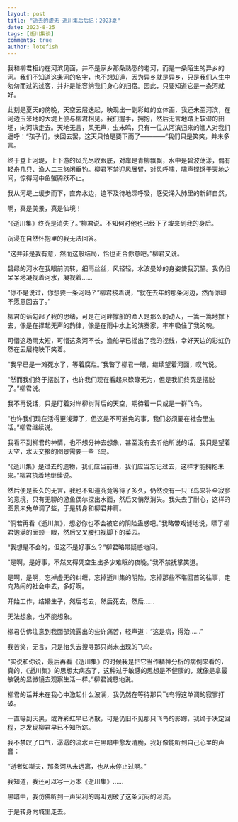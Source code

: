 ```yaml
---
layout: post
title: "逝去的虚无-逝川集后后记：2023夏"
date: 2023-8-25
tags: [逝川集谈]
comments: true
author: lotefish
---
```


我和柳君相约在河滨见面，并不是家乡那条熟悉的老河，而是一条陌生的异乡的河。我们不知道这条河的名字，也不想知道，因为异乡就是异乡，只是我们人生中匆匆而过的过客，并非是能容纳我们身心的归宿。因此，只要知道它是一条河就好。

此刻是夏天的傍晚，天空云层迭起，映现出一副彩虹的立体画，我还未至河滨，在河边玉米地的大堤上便与柳君相见。我们握手，拥抱，然后无言地踏上软湿的田埂，向河滨走去。天地无言，风无声，虫未鸣，只有一位从河滨归来的渔人对我们遥呼：“孩子们，快回去罢，这天只怕是要下雨了————”我们只是笑笑，并未多言。

终于登上河堤，上下游的风光尽收眼底，对岸是青柳飘飘，水中是碧波荡漾，偶有轻舟几只、渔人二三悠闲垂钓。柳君不禁迎风展臂，对风呼啸，啸声铿锵于天地之间，惊得河中鱼蟹腾跃不止。

我从河堤上缓步而下，直奔水边，迫不及待地深呼吸，感受涌入肺里的新鲜自然。

啊，真是美景，真是仙境！

“《逝川集》终究是消失了。”柳君说。不知何时他也已经下了坡来到我的身后。

沉浸在自然怀抱里的我无法回答。

“这并非是我有意，然而这般结局，恰也正合你意吧。”柳君又说。

碧绿的河水在我眼前流转，细雨丝丝，风轻轻，水波曼妙的身姿使我沉醉。我仍旧呆呆地凝视着河水，凝视着……

“你不是说过，你想要一条河吗？”柳君接着说，“就在去年的那条河边，然而你却不愿意回去了。”

柳君的话勾起了我的思绪，可是在河畔撑船的渔人是那么的动人，一篙一篙地撑下去，像是在撑起无声的韵律，像是在雨中水上的演奏家，牢牢吸住了我的魂。

可惜这场雨太短，可惜这条河不长，渔船早已摇出了我的视线，幸好天边的彩虹仍然在云层掩映下笑着。

“我早已是一滩死水了，等着腐烂。”我瞥了柳君一眼，继续望着河面，叹气说。

“然而我们终于摆脱了，也许我们现在看起来碌碌无为，但是我们终究是摆脱了。”柳君说。

我不再说话，只是盯着对岸柳树背后的天空，期待着一只或是一群飞鸟。

“也许我们现在活得更浅薄了，但这是不可避免的事，我们必须要在社会里生活。”柳君继续说。

我看不到柳君的神情，也不想分神去想象，甚至没有去听他所说的话，我只是望着天空，水天交接的图景需要一些飞鸟。

“《逝川集》是过去的遗物，我们应当前进，我们应当忘记过去，这样才能拥抱未来。”柳君执着地继续说。

然后便是长久的无言，我也不知道究竟等待了多久，仍然没有一只飞鸟来补全寂寥的意境，只有无聊的游鱼偶尔探出水面，然后又悄然消失。我失去了耐心，这样的图景未免单调了些，于是转身和柳君并肩。

“倘若再看《逝川集》，想必你也不会被它的阴险蛊惑吧。”我略带戏谑地说，瞟了柳君饱满的面颊一眼，然后又叉腰扫视脚下的菜园。

“我想是不会的，但这不是好事么？”柳君略带疑惑地问。

“是啊，是好事，不然又得凭空生出多少难眠的夜晚。”我不禁抚掌笑道。

是啊，是啊，忘掉虚无的纠缠，忘掉逝川集的阴险，忘掉那些不堪回首的往事，走向热闹的社会中去，多好啊。

开始工作，结婚生子，然后老去，然后死去，然后……

无法想象，也不能想象。

柳君仿佛注意到我面部流露出的些许痛苦，轻声道：“这是病，得治……”

我苦笑，无言，只是抬头去搜寻那只尚未出现的飞鸟。

“实说和你说，最后再看《逝川集》的时候我是把它当作精神分析的病例来看的，真的，《逝川集》的思想太病态了，这种过于敏感的思想是不健康的，就像是拿最敏锐的显微镜去观察生活一样。”柳君诚恳地说。

柳君的话并未在我心中激起什么波澜，我仍然在等待那只飞鸟将这单调的寂寥打破。

一直等到天黑，或许彩虹早已消散，可是仍旧不见那只飞鸟的影踪，我终于决定回程，才发现柳君早已不知所踪。

我不禁叹了口气，潺潺的流水声在黑暗中愈发清脆，我好像能听到自己心里的声音：

“逝者如斯夫，那条河从未远离，也从未停止过啊。”

我知道，我还可以写一万本《逝川集》……

黑暗中，我仿佛听到一声尖利的鸣叫划破了这条沉闷的河流。

于是转身向城里走去。